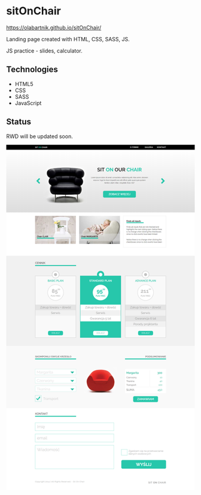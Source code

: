 # sitOnChair

https://olabartnik.github.io/sitOnChair/

Landing page created with HTML, CSS, SASS, JS. 

JS practice - slides, calculator.  

## Technologies
* HTML5
* CSS
* SASS
* JavaScript


## Status
RWD will be updated soon.

![SitOnChair layout](sitOnChair_screenshot.png)
